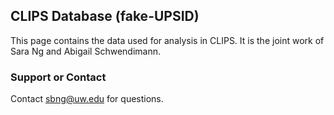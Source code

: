 ## CLIPS Database (fake-UPSID)

This page contains the data used for analysis in CLIPS.  It is the joint work of Sara Ng and Abigail Schwendimann.

### Support or Contact

Contact sbng@uw.edu for questions.
